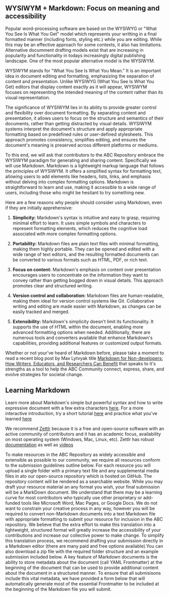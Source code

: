 ---
---

## WYSIWYM + Markdown: Focus on meaning and accessibility

Popular word-processing software are based on the WYSIWYG or "What You See Is What You Get" model which represents your writting in a final formatted manner (including fonts, styling etc.) while you are editing. While this may be an effective approach for some contexts, it also has limitations. Alternative documment drafting models exist that are increasing in popularity and functionality in todays increasingly digital publishing landscape. One of the most popular alternative model is the WYSIWYM.

WYSIWYM stands for "What You See Is What You Mean." It is an important idea in document editing and formatting, emphasizing the separation of content and presentation. Unlike WYSIWYG (What You See Is What You Get) editors that display content exactly as it will appear, WYSIWYM focuses on representing the intended meaning of the content rather than its visual representation.

The significance of WYSIWYM lies in its ability to provide greater control and flexibility over document formatting. By separating content and presentation, it allows users to focus on the structure and semantics of their documents, rather than getting distracted by visual details. WYSIWYM systems interpret the document's structure and apply appropriate formatting based on predefined rules or user-defined stylesheets. This approach promotes consistency, simplifies editing, and ensures the document's meaning is preserved across different platforms or mediums.

To this end, we will ask that contributors to the ABC Repository embrace the WYSIWYM paradigm for generating and sharing content. Specifically we will use Markdown. Markdown is a lightweight markup language that follows the principles of WYSIWYM. It offers a simplified syntax for formatting text, allowing users to add elements like headers, lists, links, and emphasis without delving into complex formatting options. Markdown is straightforward to learn and use, making it accessible to a wide range of users, including those who might be hesitant to try something new.

Here are a few reasons why people should consider using Markdown, even if they are initially apprehensive:

1. **Simplicity:** Markdown's syntax is intuitive and easy to grasp, requiring minimal effort to learn. It uses simple symbols and characters to represent formatting elements, which reduces the cognitive load associated with more complex formatting options.

2. **Portability:** Markdown files are plain text files with minimal formatting, making them highly portable. They can be opened and edited with a wide range of text editors, and the resulting formatted documents can be converted to various formats such as HTML, PDF, or rich text.

3. **Focus on content:** Markdown's emphasis on content over presentation encourages users to concentrate on the information they want to convey rather than getting bogged down in visual details. This approach promotes clear and structured writing.

4. **Version control and collaboration:** Markdown files are human-readable, making them ideal for version control systems like Git. Collaborative writing and editing are made easier with Markdown, as changes can be easily tracked and merged.

5. **Extensibility:** Markdown's simplicity doesn't limit its functionality. It supports the use of HTML within the document, enabling more advanced formatting options when needed. Additionally, there are numerous tools and converters available that enhance Markdown's capabilities, providing additional features or customized output formats.

Whether or not your've heard of
Markdown before, please take a moment to read a recent blog post by Max
Lytvyak title [Markdown for Non-developers: How Writers, Educators, and Researchers
Can Benefit](https://maxlytvyak.com/markdown-editors-non-developers/)
that speaks to it's strengths as a tool to help the ABC Community connect,
express, share, and evolve strategies for societal change.

## Learning Markdown

Learn more about Markdown's simple but powerful syntax and how to write expressive document with a few extra characters [here](https://commonmark.org/help/). For a more interactive
introduction, try a short tutorial [here](https://commonmark.org/help/tutorial/)
and practice what you've learned [here](<https://spec.commonmark.org/dingus/?text=%23%23%20Try%20CommonMark%0A%0AYou%20can%20try%20CommonMark%20here.%20%20This%20dingus%20is%20powered%20by%0A%5Bcommonmark.js%5D(https%3A%2F%2Fgithub.com%2Fcommonmark%2Fcommonmark.js)%2C%20the%0AJavaScript%20reference%20implementation.%0A%0A1.%20item%20one%0A2.%20item%20two%0A%20%20%20-%20sublist%0A%20%20%20-%20sublist%0A%0A>)

We recommend [Zettlr](https://www.zettlr.com) because it is a free and
open-source software with an active community of contributors and it has
an academic focus, availability on most operating system (Windows, Mac,
Linux, etc). Zettlr has robust [documentation](https://docs.zettlr.com/) as well as [videos](https://www.youtube.com/watch?v=dQ_tpVtLX8k&list=PL2ydvDwV-1u5ncnkxQWZhbHQdwpY2fx5f)

To make resources in the ABC Repository as widely accessible and extensible as
possible to our community, we require all resources conform to the submission
guidelines outline below. For each resource you will upload a single folder
with a primary text file and any supplemental media files in ato our
open-source repository which is hosted on GitHub. The repository content will
be rendered as a searchable website. While you may draft your resource
material an any format you wish, your final submission will be a MarkDown
document. We understand that there may be a learning curve for most
contributors who typically use other proprietary or add-funded tools like
Microsoft Word, Mac Pages, or Google Docs. We do not want to constrain your
creative process in any way, however you will be required to convert
non-Markdown documents into a text Markdown file with appropriate formatting
to submit your resource for inclusion in the ABC repository. We believe that
the extra effort to make this translation into a lightweight, structured
format will greatly increase the accessibility of your contributions and
increase our collective power to make change. To simplify this translation
process, we recommend drafting your submission directly in a Markdown editor
(there are many paid and free options available).You can also download a zip file with the required folder
structure and an example submission included below. A key feature of Markdown
documents is the ability to store metadata about the document (call YAML
Frontmatter) at the beginning of the document that can be used to provide
additional content about the document in a structured manner. To ensure that
all submisisons include this vital metadata, we have provided a form below
that will automatically generate most of the essential Frontmatter to be
included at the beginning of the Markdown file you will submit.
